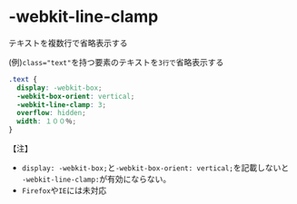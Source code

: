 # -webkit-line-clamp
テキストを複数行で省略表示する
  
(例)`class="text"`を持つ要素のテキストを`3行で`省略表示する
```css
.text {
  display: -webkit-box;
  -webkit-box-orient: vertical;
  -webkit-line-clamp: 3;
  overflow: hidden;
  width: １００％;
}
```
【注】
- `display: -webkit-box;`と`-webkit-box-orient: vertical;`を記載しないと` -webkit-line-clamp:`が有効にならない。
- `Firefox`や`IE`には未対応
